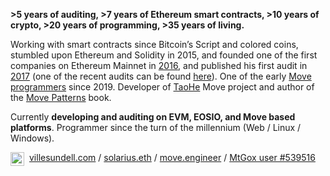 **>5 years of auditing, >7 years of Ethereum smart contracts, >10 years of crypto, >20 years of programming, >35 years of living.**

Working with smart contracts since Bitcoin’s Script and colored coins, stumbled upon Ethereum and Solidity in 2015, and founded one of the first companies on Ethereum Mainnet in [2016](https://www.linkedin.com/pulse/creating-chainterprise-finland-ethereum-ville-sundell/), and published his first audit in [2017](https://web.archive.org/web/20200127180353/https://tokenmarket.net/news/ico-news/matryx-token-and-token-sale-smart-contract-audit/) (one of the recent audits can be found [here](https://github.com/GateNet-IO/GATE-token-staking-platform-smart-contracts/blob/main/GATE-Token-Staking-Platform-Audit-Report-v2.pdf)). One of the early [Move programmers](https://github.com/move-language/move/commits?author=villesundell) since 2019. Developer of [TaoHe](https://www.taohe.org/) Move project and author of the [Move Patterns](https://www.move-patterns.com/) book.

Currently **developing and auditing on EVM, EOSIO, and Move based platforms**. Programmer since the turn of the millennium (Web / Linux / Windows).

<a href="https://www.linkedin.com/in/villesundell/">
  <img align="left" alt="Ville's LinkedIn" width="22px" style="padding-right: 5px;" src="https://cdn.simpleicons.org/linkedin" />
</a>

[villesundell.com](https://www.villesundell.com) / [solarius.eth](https://etherscan.io/address/0x41011363b95eb19918285b39baf34331bdf2e658) / [move.engineer](http://move.engineer) / [MtGox user #539516](https://opensea.io/assets/matic/0xb7b357b9b6697dcf584097d8ab7d2d1cff4ab33c/539516)

<!--
**villesundell/villesundell** is a ✨ _special_ ✨ repository because its `README.md` (this file) appears on your GitHub profile.

Here are some ideas to get you started:

- 🔭 I’m currently working on ...
- 🌱 I’m currently learning ...
- 👯 I’m looking to collaborate on ...
- 🤔 I’m looking for help with ...
- 💬 Ask me about ...
- 📫 How to reach me: ...
- 😄 Pronouns: ...
- ⚡ Fun fact: ...
-->
